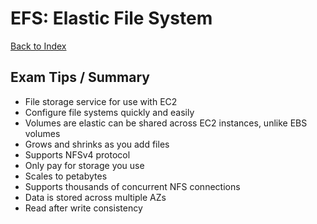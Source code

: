 # EFS: Elastic File System

[Back to Index](../../README.md)

## Exam Tips / Summary

- File storage service for use with EC2
- Configure file systems quickly and easily
- Volumes are elastic can be shared across EC2 instances, unlike EBS volumes
- Grows and shrinks as you add files
- Supports NFSv4 protocol
- Only pay for storage you use
- Scales to petabytes
- Supports thousands of concurrent NFS connections
- Data is stored across multiple AZs
- Read after write consistency
